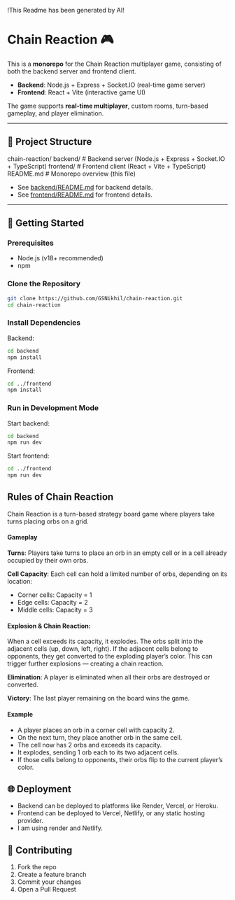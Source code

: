 !This Readme has been generated by AI!

# Chain Reaction 🎮

This is a **monorepo** for the Chain Reaction multiplayer game, consisting of both the backend server and frontend client.  
- **Backend**: Node.js + Express + Socket.IO (real-time game server)  
- **Frontend**: React + Vite (interactive game UI)  

The game supports **real-time multiplayer**, custom rooms, turn-based gameplay, and player elimination.  

---

## 📂 Project Structure

chain-reaction/
backend/ # Backend server (Node.js + Express + Socket.IO + TypeScript)
frontend/ # Frontend client (React + Vite + TypeScript)
README.md # Monorepo overview (this file)


- See [backend/README.md](./backend/README.md) for backend details.  
- See [frontend/README.md](./frontend/README.md) for frontend details.  

---

## 🚀 Getting Started

### Prerequisites
- Node.js (v18+ recommended)
- npm

### Clone the Repository
```sh
git clone https://github.com/GSNikhil/chain-reaction.git
cd chain-reaction
```

### Install Dependencies

Backend:
```sh
cd backend
npm install
```

Frontend:
```sh
cd ../frontend
npm install
```
### Run in Development Mode

Start backend:
```sh
cd backend
npm run dev
```

Start frontend:
```sh
cd ../frontend
npm run dev
```


## Rules of Chain Reaction

Chain Reaction is a turn-based strategy board game where players take turns placing orbs on a grid.

#### Gameplay

**Turns**: Players take turns to place an orb in an empty cell or in a cell already occupied by their own orbs.

**Cell Capacity**: Each cell can hold a limited number of orbs, depending on its location:

- Corner cells: Capacity = 1
- Edge cells: Capacity = 2
- Middle cells: Capacity = 3

#### Explosion & Chain Reaction:

When a cell exceeds its capacity, it explodes. The orbs split into the adjacent cells (up, down, left, right). If the adjacent cells belong to opponents, they get converted to the exploding player’s color. This can trigger further explosions — creating a chain reaction.

**Elimination**: A player is eliminated when all their orbs are destroyed or converted.

**Victory**: The last player remaining on the board wins the game.

#### Example

- A player places an orb in a corner cell with capacity 2.
- On the next turn, they place another orb in the same cell.
- The cell now has 2 orbs and exceeds its capacity.
- It explodes, sending 1 orb each to its two adjacent cells.
- If those cells belong to opponents, their orbs flip to the current player’s color.

## 🌐 Deployment

- Backend can be deployed to platforms like Render, Vercel, or Heroku. 
- Frontend can be deployed to Vercel, Netlify, or any static hosting provider.
- I am using render and Netlify.

## 🤝 Contributing

1. Fork the repo
2. Create a feature branch
3. Commit your changes
4. Open a Pull Request
